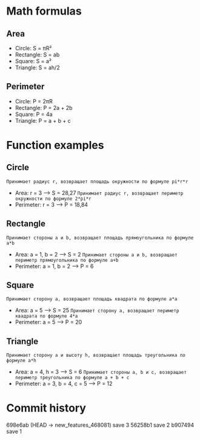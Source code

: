 # Math formulas
## Area
- Circle: S = πR²
- Rectangle: S = ab
- Square: S = a²
- Triangle: S = ah/2

## Perimeter
- Circle: P = 2πR
- Rectangle: P = 2a + 2b
- Square: P = 4a
- Triangle: P = a + b + c



# Function examples
## Circle
 ``` Принимает радиус r, возвращает площадь окружности по формуле pi*r*r ```
- Area: r = 3 --> S = 28,27
 ``` Принимает радиус r, возвращает периметр окружности по формуле 2*pi*r ```
- Perimeter: r = 3 --> P = 18,84

## Rectangle
 ``` Принимает стороны a и b, возвращает площадь прямоугольника по формуле a*b ```
- Area: a = 1, b = 2 --> S = 2
 ``` Принимает стороны a и b, возвращает периметр прямоугольника по формуле a+b ```
- Perimeter: a = 1, b = 2 --> P = 6

## Square
 ``` Принимает сторону a, возвращает площадь квадрата по формуле a*a ```
- Area: a = 5 --> S = 25
 ``` Принимает сторону a, возвращает периметр квадрата по формуле 4*a ```
- Perimeter: a = 5 --> P = 20

## Triangle
 ``` Принимает сторону a и высоту h, возвращает площадь треугольника по формуле a*h ```
- Area: a = 4, h = 3 --> S = 6
 ``` Принимает стороны a, b и c, возвращает периметр треугольника по формуле a + b + c ```
- Perimeter: a = 3, b = 4, c = 5 --> P = 12



# Commit history
698e6ab (HEAD -> new_features_468081) save 3
56258b1 save 2
b907494 save 1
